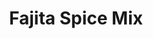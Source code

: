 ---
title: Fajita Spice Mix
metadata:
  source: https://www.bbcgoodfood.com/recipes/fajita-seasoning
  course: Spice
  title: Fajita Spice Mix
ingredients:
- name: ground cumin
  amount: 1 tbsp
- name: hot chilli powder
  amount: 0.5 tbsp
- name: dried oregano
  amount: 1.5 tbsp
- name: garlic powder
  amount: 1 tbsp
- name: ground coriander
  amount: 0.5 tbsp
- name: sweet smoked paprika
  amount: 2 tbsp
cookware:
- name: bowl
- name: container
steps:
- description: Put the hot chilli powder, sweet smoked paprika, ground cumin, garlic
    powder, ground coriander and dried oregano in a bowl and mix to combine.
- description: Tip into a container, and store in a cupboard.

---